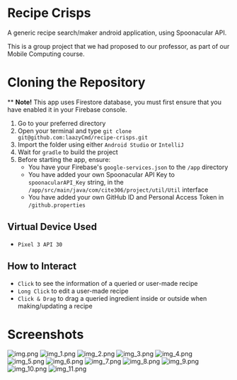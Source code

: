 # Recipe Crisps
A generic recipe search/maker android application, using Spoonacular API. 

This is a group project that we had proposed to our professor, as part of our Mobile Computing course. 

# Cloning the Repository
** **Note!** This app uses Firestore database, you must first ensure that you have enabled it in your Firebase console.

1. Go to your preferred directory
2. Open your terminal and type `git clone git@github.com:laazyCmd/recipe-crisps.git`
3. Import the folder using either `Android Studio` or `IntelliJ`
4. Wait for `gradle` to build the project
5. Before starting the app, ensure:
   - You have your Firebase's `google-services.json` to the `/app` directory
   - You have added your own Spoonacular API Key to `spoonacularAPI_Key` string, in the `/app/src/main/java/com/cite306/project/util/Util` interface
   - You have added your own GitHub ID and Personal Access Token in `/github.properties`

## Virtual Device Used
- `Pixel 3 API 30`

## How to Interact
- `Click` to see the information of a queried or user-made recipe
- `Long Click` to edit a user-made recipe
- `Click & Drag` to drag a queried ingredient inside or outside when making/updating a recipe

# Screenshots
![img.png](screenshots/img.png)
![img_1.png](screenshots/img_1.png)
![img_2.png](screenshots/img_2.png)
![img_3.png](screenshots/img_3.png)
![img_4.png](screenshots/img_4.png)
![img_5.png](screenshots/img_5.png)
![img_6.png](screenshots/img_6.png)
![img_7.png](screenshots/img_7.png)
![img_8.png](screenshots/img_8.png)
![img_9.png](screenshots/img_9.png)
![img_10.png](screenshots/img_10.png)
![img_11.png](screenshots/img_11.png)
